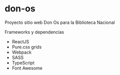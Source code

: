 # don-os

Proyecto sitio web Don Os para la Biblioteca Nacional

Frameworks y dependencias

- ReactJS
- Pure.css grids
- Webpack
- SASS
- TypeScript
- Font Awesome
